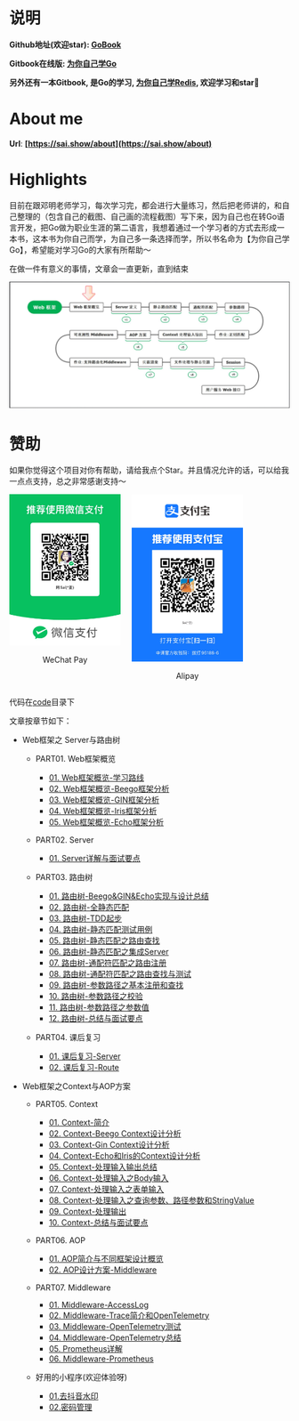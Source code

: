 # 说明

**Github地址(欢迎star): [GoBook](https://github.com/step-by-step-wiki/GoBook)**

**Gitbook在线版: [为你自己学Go](https://go.sai.show)**

**另外还有一本Gitbook, 是Go的学习, [为你自己学Redis](https://redis.sai.show), 欢迎学习和star🌟**

# About me
**Url**: **[https://sai.show/about](https://sai.show/about)**

# Highlights
目前在跟邓明老师学习，每次学习完，都会进行大量练习，然后把老师讲的，和自己整理的（包含自己的截图、自己画的流程截图）写下来，因为自己也在转Go语言开发，把Go做为职业生涯的第二语言，我想着通过一个学习者的方式去形成一本书，这本书为你自己而学，为自己多一条选择而学，所以书名命为【为你自己学Go】，希望能对学习Go的大家有所帮助～

在做一件有意义的事情，文章会一直更新，直到结束

![Web框架概览](./img/Web框架之%20Server与路由树%20/1.Web框架概览-学习路线/Web框架概览.png)

# 赞助
如果你觉得这个项目对你有帮助，请给我点个Star。并且情况允许的话，可以给我一点点支持，总之非常感谢支持～

<div style="display: flex; gap: 20px;">
    <div style="text-align: center">
        <img style="width: 200px" src="./img/好人有好报/wechat.jpg" alt="微信" />
        <p>WeChat Pay</p>
    </div>
    <div style="text-align: center">
        <img style="width: 200px" src="./img/好人有好报/alipay.jpg" alt="支付宝" />
        <p>Alipay</p>
    </div>
</div>

代码在[code](code)目录下

文章按章节如下：

-  Web框架之 Server与路由树 
	- PART01. Web框架概览
		- [01. Web框架概览-学习路线](./PART01.%20Web框架概览/01.%20Web框架概览-学习路线.md)
		- [02. Web框架概览-Beego框架分析](./PART01.%20Web框架概览/2.%20Web框架概览-Beego框架分析.md)
		- [03. Web框架概览-GIN框架分析](./PART01.%20Web框架概览/3.%20Web框架概览-GIN框架分析.md)
		- [04. Web框架概览-Iris框架分析](./PART01.%20Web框架概览/4.%20Web框架概览-Iris框架分析.md)
		- [05. Web框架概览-Echo框架分析](./PART01.%20Web框架概览/5.%20Web框架概览-Echo框架分析.md)

	- PART02. Server
		- [01. Server详解与面试要点](./PART02.%20Server/0.1%20Server详解与面试要点.md)
		
	- PART03. 路由树
		- [01. 路由树-Beego&GIN&Echo实现与设计总结](./PART03.%20路由树/01.%20路由树-Beego&GIN&Echo实现与设计总结.md)
		- [02. 路由树-全静态匹配](./PART03.%20路由树/02.%20路由树-全静态匹配.md)
		- [03. 路由树-TDD起步](./PART03.%20路由树/03.%20路由树-TDD起步.md)
		- [04. 路由树-静态匹配测试用例](./PART03.%20路由树/04.%20路由树-静态匹配测试用例.md)
		- [05. 路由树-静态匹配之路由查找](./PART03.%20路由树/05.%20路由树-静态匹配之路由查找.md)
		- [06. 路由树-静态匹配之集成Server](./PART03.%20路由树/06.%20路由树-静态匹配之集成Server.md)
		- [07. 路由树-通配符匹配之路由注册](./PART03.%20路由树/07.%20路由树-通配符匹配之路由注册.md)
		- [08. 路由树-通配符匹配之路由查找与测试](./PART03.%20路由树/08.%20路由树-通配符匹配之路由查找与测试.md)
		- [09. 路由树-参数路径之基本注册和查找](./PART03.%20路由树/09.%20路由树-参数路径之基本注册和查找.md)
		- [10. 路由树-参数路径之校验](./PART03.%20路由树/10.%20路由树-参数路径之校验.md)
		- [11. 路由树-参数路径之参数值](./PART03.%20路由树/11.%20路由树-参数路径之参数值.md)
		- [12. 路由树-总结与面试要点](./PART03.%20路由树/12.%20路由树-总结与面试要点.md)

	- PART04. 课后复习
		- [01. 课后复习-Server](./PART04.%20课后复习/01.%20课后复习-Server.md)
		- [02. 课后复习-Route](./PART04.%20课后复习/02.%20课后复习-Route.md)

-  Web框架之Context与AOP方案
	- PART05. Context
		- [01. Context-简介](./PART05.%20Context/01.%20Context-简介.md)
		- [02. Context-Beego Context设计分析](./PART05.%20Context/02.%20Context-Beego%20Context设计分析.md)
		- [03. Context-Gin Context设计分析](./PART05.%20Context/03.%20Context-Gin%20Context设计分析.md)
		- [04. Context-Echo和Iris的Context设计分析](./PART05.%20Context/04.%20Context-Echo和Iris的Context设计分析.md)
		- [05. Context-处理输入输出总结](./PART05.%20Context/05.%20Context-处理输入输出总结.md)
		- [06. Context-处理输入之Body输入](./PART05.%20Context/06.%20Context-处理输入之Body输入.md)
		- [07. Context-处理输入之表单输入](./PART05.%20Context/07.%20Context-处理输入之表单输入.md)
		- [08. Context-处理输入之查询参数、路径参数和StringValue](./PART05.%20Context/08.%20Context-处理输入之查询参数、路径参数和StringValue.md)
		- [09. Context-处理输出](./PART05.%20Context/09.%20Context-处理输出.md)
		- [10. Context-总结与面试要点](./PART05.%20Context/10.%20Context-总结与面试要点.md)

	- PART06. AOP
	  - [01. AOP简介与不同框架设计概览](./PART06.%20AOP/01.%20AOP简介与不同框架设计概览.md)
	  - [02. AOP设计方案-Middleware](./PART06.%20AOP/02.%20AOP设计方案-Middleware.md)

	- PART07. Middleware
	  - [01. Middleware-AccessLog](./PART07.%20Middleware/01.%20Middleware-AccessLog.md)
	  - [02. Middleware-Trace简介和OpenTelemetry](./PART07.%20Middleware/02.%20Middleware-Trace简介和OpenTelemetry.md)
	  - [03. Middleware-OpenTelemetry测试](./PART07.%20Middleware/03.%20Middleware-OpenTelemetry测试.md)
	  - [04. Middleware-OpenTelemetry总结](./PART07.%20Middleware/04.%20Middleware-OpenTelemetry总结.md)
	  - [05. Prometheus详解](./PART07.%20Middleware/05.%20Prometheus详解.md)
	  - [06. Middleware-Prometheus](./PART07.%20Middleware/06.%20Middleware-Prometheus.md)

	- 好用的小程序(欢迎体验呀)
	  - [01.去抖音水印](./xiaochengxu/01.qushuiyin.md)
	  - [02.密码管理](./xiaochengxu/02.password.md)
	  
		